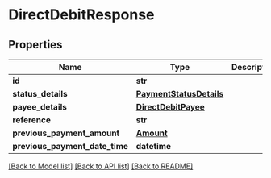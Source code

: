 # DirectDebitResponse

## Properties
Name | Type | Description | Notes
------------ | ------------- | ------------- | -------------
**id** | **str** |  | [optional] 
**status_details** | [**PaymentStatusDetails**](PaymentStatusDetails.md) |  | [optional] 
**payee_details** | [**DirectDebitPayee**](DirectDebitPayee.md) |  | [optional] 
**reference** | **str** |  | [optional] 
**previous_payment_amount** | [**Amount**](Amount.md) |  | [optional] 
**previous_payment_date_time** | **datetime** |  | [optional] 

[[Back to Model list]](../README.md#documentation-for-models) [[Back to API list]](../README.md#documentation-for-api-endpoints) [[Back to README]](../README.md)


